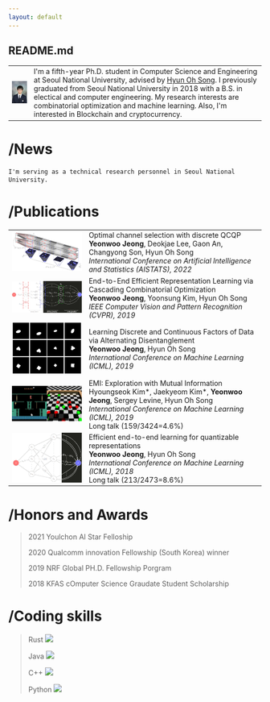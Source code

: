 ```yaml
---
layout: default
---
```


<style>
td, th{
    border: none!important;
}
</style>

## README.md

|   |   |
|---|---|
| <img src="./images/face.png" width="200"> |I'm a fifth-year Ph.D. student in Computer Science and Engineering at Seoul National University, advised by [Hyun Oh Song](https://mllab.snu.ac.kr/hyunoh). I previously graduated from Seoul National University in 2018 with a B.S. in electical and computer engineering. My research interests are combinatorial optimization and machine learning.  Also, I'm interested in Blockchain and cryptocurrency.|


# /News
```
I'm serving as a technical research personnel in Seoul National University.
```

# /Publications

|   |   |
|---|---|
| <img src="./images/aistat22.png" width="300"> |Optimal channel selection with discrete QCQP<br>**Yeonwoo Jeong**, Deokjae Lee, Gaon An, Changyong Son, Hyun Oh Song<br>_International Conference on Artificial Intelligence and Statistics (AISTATS), 2022_|
| <img src="./images/CVPR19_inv_crop_t.png" width="300"> |End-to-End Efficient Representation Learning via Cascading Combinatorial Optimization<br> **Yeonwoo Jeong**, Yoonsung Kim, Hyun Oh Song<br>_IEEE Computer Vision and Pattern Recognition (CVPR), 2019_|
| <img src="./images/cascade_short.gif" width="300">|Learning Discrete and Continuous Factors of Data via Alternating Disentanglement<br>**Yeonwoo Jeong**, Hyun Oh Song<br>_International Conference on Machine Learning (ICML), 2019_|
| <img src="./images/emi_integrate_fast.gif" width="300">|EMI: Exploration with Mutual Information<br>Hyoungseok Kim*, Jaekyeom Kim*, **Yeonwoo Jeong**, Sergey Levine, Hyun Oh Song<br>_International Conference on Machine Learning (ICML), 2019_<br> Long talk (159/3424=4.6%)|
| <img src="./images/ICML18_inv_t.png" width="300">|Efficient end-to-end learning for quantizable representations<br>**Yeonwoo Jeong**, Hyun Oh Song<br>_International Conference on Machine Learning (ICML), 2018_<br>Long talk (213/2473=8.6%)|

# /Honors and Awards

> 2021 Youlchon AI Star Felloship
>
> 2020 Qualcomm innovation Fellowship (South Korea) winner
>
> 2019 NRF Global PH.D. Fellowship Porgram 
>
> 2018 KFAS cOmputer Science Graudate Student Scholarship

# /Coding skills
> Rust ![](https://geps.dev/progress/30)
>
> Java ![](https://geps.dev/progress/50)
>
> C++ ![](https://geps.dev/progress/70)
>
> Python ![](https://geps.dev/progress/100)



